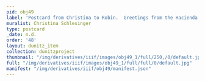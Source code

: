 ```yaml
---
pid: obj49
label: 'Postcard from Christina to Robin.  Greetings from the Hacienda. '
muralist: Christina Schlesinger
type: postcard
_date: n.d.
order: '48'
layout: dunitz_item
collection: dunitzproject
thumbnail: "/img/derivatives/iiif/images/obj49_1/full/250,/0/default.jpg"
full: "/img/derivatives/iiif/images/obj49_1/full/full/0/default.jpg"
manifest: "/img/derivatives/iiif/obj49/manifest.json"
---
```


